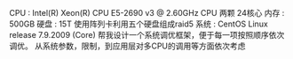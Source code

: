 CPU : Intel(R) Xeon(R) CPU E5-2690 v3 @ 2.60GHz CPU 两颗 24核心
内存 : 500GB
硬盘 : 15T 使用阵列卡利用五个硬盘组成raid5
系统 : CentOS Linux release 7.9.2009 (Core)
帮我设计一个系统调优框架，便于每一项按照顺序依次调优。
从系统参数，限制，到应用层对多CPU的调用等方面依次考虑